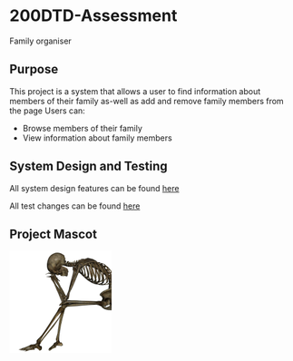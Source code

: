 # 200DTD-Assessment

Family organiser

## Purpose
This project is a system that allows a user to  find information about members of their family as-well as add and remove family members from the page
Users can:
  - Browse members of their family 
  - View information about family members

## System Design and Testing
All system design features can be found 
[here](design.md)

All test changes can be found 
[here](development.md)

## Project Mascot
![alt text](<images/hmmmmmmmmm im dead.jpg>)
